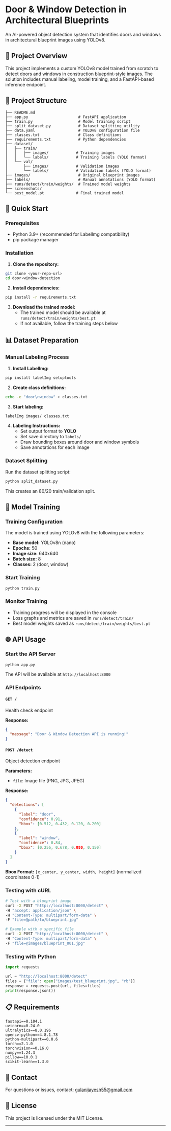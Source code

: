 # Door \& Window Detection in Architectural Blueprints

An AI-powered object detection system that identifies doors and windows in architectural blueprint images using YOLOv8.

## 🎯 Project Overview

This project implements a custom YOLOv8 model trained from scratch to detect doors and windows in construction blueprint-style images. The solution includes manual labeling, model training, and a FastAPI-based inference endpoint.

## 📁 Project Structure

```
├── README.md
├── app.py                      # FastAPI application
├── train.py                    # Model training script
├── split_dataset.py            # Dataset splitting utility
├── data.yaml                   # YOLOv8 configuration file
├── classes.txt                 # Class definitions
├── requirements.txt            # Python dependencies
├── dataset/
│   ├── train/
│   │   ├── images/            # Training images
│   │   └── labels/            # Training labels (YOLO format)
│   └── val/
│       ├── images/            # Validation images
│       └── labels/            # Validation labels (YOLO format)
├── images/                     # Original blueprint images
├── labels/                     # Manual annotations (YOLO format)
├── runs/detect/train/weights/  # Trained model weights
├── screenshots/
└── best_model.pt              # Final trained model
```


## 🚀 Quick Start

### Prerequisites

- Python 3.9+ (recommended for LabelImg compatibility)
- pip package manager


### Installation

1. **Clone the repository:**

```bash
git clone <your-repo-url>
cd door-window-detection
```

2. **Install dependencies:**

```bash
pip install -r requirements.txt
```

3. **Download the trained model:**
    - The trained model should be available at `runs/detect/train/weights/best.pt`
    - If not available, follow the training steps below

## 📊 Dataset Preparation

### Manual Labeling Process

1. **Install LabelImg:**

```bash
pip install labelImg setuptools
```

2. **Create class definitions:**

```bash
echo -e "door\nwindow" > classes.txt
```

3. **Start labeling:**

```bash
labelImg images/ classes.txt
```

4. **Labeling Instructions:**
    - Set output format to **YOLO**
    - Set save directory to `labels/`
    - Draw bounding boxes around door and window symbols
    - Save annotations for each image

### Dataset Splitting

Run the dataset splitting script:

```bash
python split_dataset.py
```

This creates an 80/20 train/validation split.

## 🔧 Model Training

### Training Configuration

The model is trained using YOLOv8 with the following parameters:

- **Base model:** YOLOv8n (nano)
- **Epochs:** 50
- **Image size:** 640x640
- **Batch size:** 8
- **Classes:** 2 (door, window)


### Start Training

```bash
python train.py
```


### Monitor Training

- Training progress will be displayed in the console
- Loss graphs and metrics are saved in `runs/detect/train/`
- Best model weights saved as `runs/detect/train/weights/best.pt`


## 🌐 API Usage

### Start the API Server

```bash
python app.py
```

The API will be available at `http://localhost:8000`

### API Endpoints

#### `GET /`

Health check endpoint

**Response:**

```json
{
  "message": "Door & Window Detection API is running!"
}
```


#### `POST /detect`

Object detection endpoint

**Parameters:**

- `file`: Image file (PNG, JPG, JPEG)

**Response:**

```json
{
  "detections": [
    {
      "label": "door",
      "confidence": 0.91,
      "bbox": [0.512, 0.432, 0.120, 0.200]
    },
    {
      "label": "window", 
      "confidence": 0.84,
      "bbox": [0.256, 0.678, 0.080, 0.150]
    }
  ]
}
```

**Bbox Format:** `[x_center, y_center, width, height]` (normalized coordinates 0-1)

### Testing with cURL

```bash
# Test with a blueprint image
curl -X POST "http://localhost:8000/detect" \
-H "accept: application/json" \
-H "Content-Type: multipart/form-data" \
-F "file=@path/to/blueprint.jpg"

# Example with a specific file
curl -X POST "http://localhost:8000/detect" \
-H "Content-Type: multipart/form-data" \
-F "file=@images/blueprint_001.jpg"
```


### Testing with Python

```python
import requests

url = "http://localhost:8000/detect"
files = {"file": open("images/test_blueprint.jpg", "rb")}
response = requests.post(url, files=files)
print(response.json())
```


## 📋 Requirements

```
fastapi==0.104.1
uvicorn==0.24.0
ultralytics==8.0.196
opencv-python==4.8.1.78
python-multipart==0.0.6
torch==2.1.0
torchvision==0.16.0
numpy==1.24.3
pillow==10.0.1
scikit-learn==1.3.0
```



## 📧 Contact

For questions or issues, contact: gulanijayesh55@gmail.com

## 📄 License

This project is licensed under the MIT License.

---


